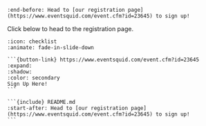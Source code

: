 ```{include} README.md
:end-before: Head to [our registration page](https://www.eventsquid.com/event.cfm?id=23645) to sign up!
```

Click below to head to the registration page.

````{dropdown} I am ready to sign up!
:icon: checklist
:animate: fade-in-slide-down

```{button-link} https://www.eventsquid.com/event.cfm?id=23645
:expand:
:shadow:
:color: secondary
Sign Up Here!
```

```{include} README.md
:start-after: Head to [our registration page](https://www.eventsquid.com/event.cfm?id=23645) to sign up!
```
